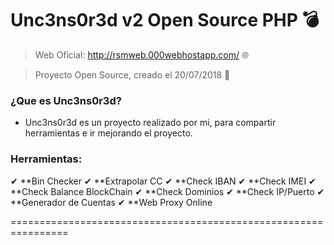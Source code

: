 # Unc3ns0r3d v2 Open Source PHP 💣


> Web Oficial: http://rsmweb.000webhostapp.com/ 🌐

> Proyecto Open Source, creado el 20/07/2018 📆

### ¿Que es Unc3ns0r3d?
- Unc3ns0r3d es un proyecto realizado por mi, para compartir herramientas e ir mejorando el proyecto.

### Herramientas:

✔ **Bin Checker
✔ **Extrapolar CC
✔ **Check IBAN
✔ **Check IMEI
✔ **Check Balance BlockChain
✔ **Check Dominios
✔ **Check IP/Puerto
✔ **Generador de Cuentas
✔ **Web Proxy Online

================================================================

